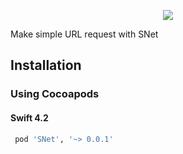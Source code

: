 <p align="center">
  <img src="http://rajamohan-s.github.io/snet/logo.png">
</p>
<p>
Make simple URL request with SNet
</p>

## Installation

### Using Cocoapods
#### Swift 4.2
```ruby
 pod 'SNet', '~> 0.0.1'
```

